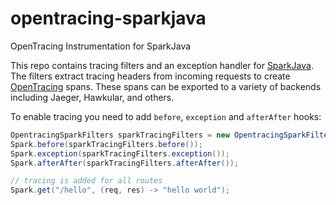 # opentracing-sparkjava
OpenTracing Instrumentation for SparkJava

This repo contains tracing filters and an exception handler for [SparkJava](http://sparkjava.com/).
The filters extract tracing headers from incoming requests to create
[OpenTracing](http://opentracing.io) spans. These spans can be exported to 
a variety of backends including Jaeger, Hawkular, and others.

To enable tracing you need to add `before`, `exception` and `afterAfter`
hooks:
```java
OpentracingSparkFilters sparkTracingFilters = new OpentracingSparkFilters(tracer);
Spark.before(sparkTracingFilters.before());
Spark.exception(sparkTracingFilters.exception());
Spark.afterAfter(sparkTracingFilters.afterAfter());

// tracing is added for all routes
Spark.get("/hello", (req, res) -> "hello world");
```
